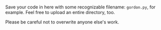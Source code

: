###
Save your code in here with some recognizable filename: ```gordon.py```, for example.  Feel free to upload an entire directory, too.

Please be careful not to overwrite anyone else's work.
###
